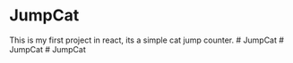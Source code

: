 # JumpCat
This is my first project in react, its a simple cat jump counter.
#   J u m p C a t  
 #   J u m p C a t  
 #   J u m p C a t  
 
